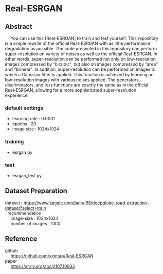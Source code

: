 # Real-ESRGAN

## Abstract
&emsp; You can use this [Real-ESRGAN] to train and test yourself.
This repository is a simple rewrite of the official Real-ESRGAN with as little performance degradation as possible.
The code presented in this repository can perform super-resolution on variety of noises as well as the official Real-ESRGAN.
In other words, super-resolution can be performed not only on low-resolution images compressed by "bicubic", but also on images compressed by "area" and "bilinear".
In addition, super-resolution can be performed on images to which a Gaussian filter is applied.
This function is achieved by learning on low-resolution images with various noises applied.
The generators, discriminators, and loss functions are exactly the same as in the official Real-ESRGAN, allowing for a more sophisticated super-resolution experience.

### default settings <br>
- learning rate : 0.0001
- epochs : 20
- image size : 1024x1024

### training <br>
- esrgan.py <br>

### test <by>
- esrgan_test.py <br>


## Dataset Preparation <br>
dataset : https://www.kaggle.com/balraj98/deepglobe-road-extraction-dataset?select=train <br>
&nbsp; recommendation <br>
&emsp; image-size : 1024x1024 <br>
&emsp; number of images : 1000 <br>

## Reference <br>
 github <br>
 &emsp; https://github.com/xinntao/Real-ESRGAN <br>
 paper <br>
 &emsp; https://arxiv.org/abs/2107.10833 <br>
